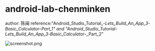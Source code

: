 # android-lab-chenminken
author: 陈闽
reference:"Android_Studio_Tutorial_-_Lets_Build_An_App_3_-_Basic_Calculator_-_Part_1" and "Android_Studio_Tutorial_-_Lets_Build_An_App_3_-_Basic_Calculator_-_Part_2"

![screenshot.png](a)
